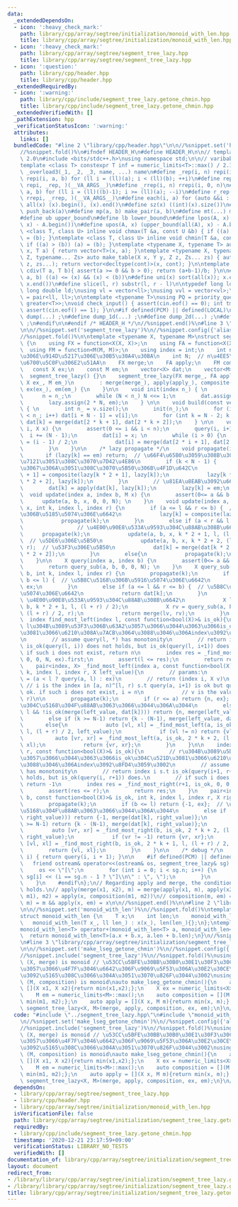 ```yaml
---
data:
  _extendedDependsOn:
  - icon: ':heavy_check_mark:'
    path: library/cpp/array/segtree/initialization/monoid_with_len.hpp
    title: library/cpp/array/segtree/initialization/monoid_with_len.hpp
  - icon: ':heavy_check_mark:'
    path: library/cpp/array/segtree/segment_tree_lazy.hpp
    title: library/cpp/array/segtree/segment_tree_lazy.hpp
  - icon: ':question:'
    path: library/cpp/header.hpp
    title: library/cpp/header.hpp
  _extendedRequiredBy:
  - icon: ':warning:'
    path: library/cpp/include/segment_tree_lazy.getone_chmin.hpp
    title: library/cpp/include/segment_tree_lazy.getone_chmin.hpp
  _extendedVerifiedWith: []
  _pathExtension: hpp
  _verificationStatusIcon: ':warning:'
  attributes:
    links: []
  bundledCode: "#line 2 \"library/cpp/header.hpp\"\n\n//%snippet.set('header')%\n\
    //%snippet.fold()%\n#ifndef HEADER_H\n#define HEADER_H\n\n// template version\
    \ 2.0\n#include <bits/stdc++.h>\nusing namespace std;\n\n// varibable settings\n\
    template <class T> constexpr T inf = numeric_limits<T>::max() / 2.1;\n\n#define\
    \ _overload3(_1, _2, _3, name, ...) name\n#define _rep(i, n) repi(i, 0, n)\n#define\
    \ repi(i, a, b) for (ll i = (ll)(a); i < (ll)(b); ++i)\n#define rep(...) _overload3(__VA_ARGS__,\
    \ repi, _rep, )(__VA_ARGS__)\n#define _rrep(i, n) rrepi(i, 0, n)\n#define rrepi(i,\
    \ a, b) for (ll i = (ll)((b)-1); i >= (ll)(a); --i)\n#define r_rep(...) _overload3(__VA_ARGS__,\
    \ rrepi, _rrep, )(__VA_ARGS__)\n#define each(i, a) for (auto &&i : a)\n#define\
    \ all(x) (x).begin(), (x).end()\n#define sz(x) ((int)(x).size())\n#define pb(a)\
    \ push_back(a)\n#define mp(a, b) make_pair(a, b)\n#define mt(...) make_tuple(__VA_ARGS__)\n\
    #define ub upper_bound\n#define lb lower_bound\n#define lpos(A, x) (lower_bound(all(A),\
    \ x) - A.begin())\n#define upos(A, x) (upper_bound(all(A), x) - A.begin())\ntemplate\
    \ <class T, class U> inline void chmax(T &a, const U &b) { if ((a) < (b)) (a)\
    \ = (b); }\ntemplate <class T, class U> inline void chmin(T &a, const U &b) {\
    \ if ((a) > (b)) (a) = (b); }\ntemplate <typename X, typename T> auto make_table(X\
    \ x, T a) { return vector<T>(x, a); }\ntemplate <typename X, typename Y, typename\
    \ Z, typename... Zs> auto make_table(X x, Y y, Z z, Zs... zs) { auto cont = make_table(y,\
    \ z, zs...); return vector<decltype(cont)>(x, cont); }\n\ntemplate <class T> T\
    \ cdiv(T a, T b){ assert(a >= 0 && b > 0); return (a+b-1)/b; }\n\n#define is_in(x,\
    \ a, b) ((a) <= (x) && (x) < (b))\n#define uni(x) sort(all(x)); x.erase(unique(all(x)),\
    \ x.end())\n#define slice(l, r) substr(l, r - l)\n\ntypedef long long ll;\ntypedef\
    \ long double ld;\nusing vl = vector<ll>;\nusing vvl = vector<vl>;\nusing pll\
    \ = pair<ll, ll>;\n\ntemplate <typename T>\nusing PQ = priority_queue<T, vector<T>,\
    \ greater<T>>;\nvoid check_input() { assert(cin.eof() == 0); int tmp; cin >> tmp;\
    \ assert(cin.eof() == 1); }\n\n#if defined(PCM) || defined(LOCAL)\n#else\n#define\
    \ dump(...) ;\n#define dump_1d(...) ;\n#define dump_2d(...) ;\n#define cerrendl\
    \ ;\n#endif\n\n#endif /* HEADER_H */\n//%snippet.end()%\n#line 3 \"library/cpp/array/segtree/segment_tree_lazy.hpp\"\
    \n\n//%snippet.set('segment_tree_lazy')%\n//%snippet.config({'alias':'lazy'})%\n\
    //%snippet.fold()%\n\ntemplate <typename X, typename M>\nstruct segment_tree_lazy\
    \ {\n    using FX = function<X(X, X)>;\n    using FA = function<X(X, M)>;\n  \
    \  using FM = function<M(M, M)>;\n    using index = int;\n    int n;  // \u5143\
    \u306E\u914D\u5217\u306E\u30B5\u30A4\u30BA\n    int N;  // n\u4EE5\u4E0A\u306E\
    \u6700\u5C0F\u306E2\u51AA\n    FX merge;\n    FA apply;\n    FM composite;\n \
    \   const X ex;\n    const M em;\n    vector<X> dat;\n    vector<M> lazy;\n  \
    \  segment_tree_lazy() {}\n    segment_tree_lazy(FX merge_, FA apply_, FM composite_,\
    \ X ex_, M em_)\n        : merge(merge_), apply(apply_), composite(composite_),\
    \ ex(ex_), em(em_) {\n    }\n\n    void init(index n_) { \n        N = 1;\n  \
    \      n = n_;\n        while (N < n_) N <<= 1;\n        dat.assign(2 * N, ex);\n\
    \        lazy.assign(2 * N, em);\n    } \n\n    void build(const vector<X> &v)\
    \ { \n        int n_ = v.size();\n        init(n_);\n        for (int i = 0; i\
    \ < n_; i++) dat[i + N - 1] = v[i];\n        for (int k = N - 2; k >= 0; k--)\
    \ dat[k] = merge(dat[2 * k + 1], dat[2 * k + 2]);\n    } \n\n    void set(index\
    \ i, X x) {\n        assert(0 <= i && i < n);\n        query(i, i+1);\n      \
    \  i += (N - 1);\n        dat[i] = x; \n        while (i > 0) {\n            i\
    \ = (i - 1) / 2;\n            dat[i] = merge(dat[2 * i + 1], dat[2 * i + 2]);\n\
    \        }\n    }\n\n    /* lazy propagate */\n    void propagate(int k) {\n \
    \       if (lazy[k] == em) return;  // \u66F4\u65B0\u3059\u308B\u3082\u306E\u304C\
    \u7121\u3051\u308C\u3070\u7D42\u4E86\n        if (k < N - 1) {            // \u8449\
    \u3067\u306A\u3051\u308C\u3070\u5B50\u306B\u4F1D\u642C\n            lazy[k * 2\
    \ + 1] = composite(lazy[k * 2 + 1], lazy[k]);\n            lazy[k * 2 + 2] = composite(lazy[k\
    \ * 2 + 2], lazy[k]);\n        }\n        // \u81EA\u8EAB\u3092\u66F4\u65B0\n\
    \        dat[k] = apply(dat[k], lazy[k]);\n        lazy[k] = em;\n    }\n\n  \
    \  void update(index a, index b, M x) {\n        assert(0<= a && b <= n);\n  \
    \      update(a, b, x, 0, 0, N); \n    }\n    void update(index a, index b, M\
    \ x, int k, index l, index r) {\n        if (a <= l && r <= b) {  // \u5B8C\u5168\
    \u306B\u5185\u5074\u306E\u6642\n            lazy[k] = composite(lazy[k], x);\n\
    \            propagate(k);\n        }\n        else if (a < r && l < b) {    \
    \                 // \u4E00\u90E8\u533A\u9593\u304C\u88AB\u308B\u6642\n      \
    \      propagate(k);\n            update(a, b, x, k * 2 + 1, l, (l + r) / 2);\
    \  // \u5DE6\u306E\u5B50\n            update(a, b, x, k * 2 + 2, (l + r) / 2,\
    \ r);  // \u53F3\u306E\u5B50\n            dat[k] = merge(dat[k * 2 + 1], dat[k\
    \ * 2 + 2]);\n        }\n        else{\n            propagate(k);\n        }\n\
    \    }\n\n    X query(index a, index b) {\n        assert(0<= a && b <= n);\n\
    \        return query_sub(a, b, 0, 0, N); \n    }\n    X query_sub(index a, index\
    \ b, int k, index l, index r) {\n        propagate(k);\n        if (r <= a ||\
    \ b <= l) {  // \u5B8C\u5168\u306B\u5916\u5074\u306E\u6642\n            return\
    \ ex;\n        }\n        else if (a <= l && r <= b) {  // \u5B8C\u5168\u306B\u5185\
    \u5074\u306E\u6642\n            return dat[k];\n        }\n        else {  //\
    \ \u4E00\u90E8\u533A\u9593\u304C\u88AB\u308B\u6642\n            X lv = query_sub(a,\
    \ b, k * 2 + 1, l, (l + r) / 2);\n            X rv = query_sub(a, b, k * 2 + 2,\
    \ (l + r) / 2, r);\n            return merge(lv, rv);\n        }\n    }\n\n  \
    \  index find_most_left(index l, const function<bool(X)>& is_ok){\n        //\
    \ l\u304B\u3089\u53F3\u306B\u63A2\u3057\u3066\u3044\u3063\u3066is_ok\u304C\u521D\
    \u3081\u3066\u6210\u308A\u7ACB\u3064\u3088\u3046\u306Aindex\u3092\u8FD4\u3059\u3002\
    \n        // assume query(l, *) has monotonity\n        // return index i s.t\
    \ is_ok(query(l, i)) does not holds, but is_ok(query(l, i+1)) does.\n        //\
    \ if such i does not exist, return n\n        index res = _find_most_left(l, is_ok,\
    \ 0, 0, N, ex).first;\n        assert(l <= res);\n        return res;\n    }\n\
    \    pair<index, X> _find_most_left(index a, const function<bool(X)>& is_ok, int\
    \ k, index l, index r, X left_value){\n        // params:\n            // left_value\
    \ = (a < l ? query(a, l) : ex)\n        // return (index i, X v)\n           \
    \ // i is the index in [a, n)^[l, r) s.t query(a, i+1) is ok but query(a, i) isn't\
    \ ok. if such i does not exist, i = n\n            // v is the value s.t query(a,\
    \ r)\n\n        propagate(k);\n        if (r <= a) return {n, ex};  // \u533A\u9593\
    \u304C\u5168\u304F\u88AB\u3063\u3066\u3044\u306A\u3044\n        else if (a <=\
    \ l && !is_ok(merge(left_value, dat[k]))) return {n, merge(left_value, dat[k])};\n\
    \        else if (k >= N-1) return {k - (N-1), merge(left_value, dat[k])};\n \
    \       else{\n            auto [vl, xl] = _find_most_left(a, is_ok, 2 * k + 1,\
    \ l, (l + r) / 2, left_value);\n            if (vl != n) return {vl, xl};\n  \
    \          auto [vr, xr] = _find_most_left(a, is_ok, 2 * k + 2, (l + r) / 2, r,\
    \ xl);\n            return {vr, xr};\n        }\n    }\n\n    index find_most_right(index\
    \ r, const function<bool(X)>& is_ok){\n        // r\u304B\u3089\u5DE6\u306B\u63A2\
    \u3057\u3066\u3044\u3063\u3066is_ok\u304C\u521D\u3081\u3066\u6210\u308A\u7ACB\u3064\
    \u3088\u3046\u306Aindex\u3092\u8FD4\u3059\u3002\n        // assume query(*, r)\
    \ has monotonity\n        // return index i s.t is_ok(query(i+1, r+1)) does not\
    \ holds, but is_ok(query(i, r+1)) does.\n        // if such i does not exist,\
    \ return -1\n        index res = _find_most_right(r+1, is_ok, 0, 0, N, ex).first;\n\
    \        assert(res <= r);\n        return res;\n    }\n    pair<index, X> _find_most_right(index\
    \ b, const function<bool(X)>& is_ok, int k, index l, index r, X right_value){\n\
    \        propagate(k);\n        if (b <= l) return {-1, ex};  // \u533A\u9593\u304C\
    \u5168\u304F\u88AB\u3063\u3066\u3044\u306A\u3044\n        else if (r <= b && !is_ok(merge(dat[k],\
    \ right_value))) return {-1, merge(dat[k], right_value)};\n        else if (k\
    \ >= N-1) return {k - (N-1), merge(dat[k], right_value)};\n        else{\n   \
    \         auto [vr, xr] = _find_most_right(b, is_ok, 2 * k + 2, (l + r) / 2, r,\
    \ right_value);\n            if (vr != -1) return {vr, xr};\n            auto\
    \ [vl, xl] = _find_most_right(b, is_ok, 2 * k + 1, l, (l + r) / 2, xr);\n    \
    \        return {vl, xl};\n        }\n    }\n\n    /* debug */\n    inline X operator[](int\
    \ i) { return query(i, i + 1); }\n\n    #if defined(PCM) || defined(LOCAL)\n \
    \   friend ostream& operator<<(ostream& os, segment_tree_lazy& sg) {  //\n   \
    \     os << \"[\";\n        for (int i = 0; i < sg.n; i++) {\n            os <<\
    \ sg[i] << (i == sg.n - 1 ? \"]\\n\" : \", \");\n        }\n        return os;\n\
    \    }\n    #endif\n};\n// Regarding apply and merge, the conditions below should\
    \ holds.\n// apply(merge(x1, x2), m) = merge(apply(x1, m), apply(x2, m))\n// apply(apply(x,\
    \ m1), m2) = apply(x, composition(m1, m2))\n// composition(m, em) = m && composition(em,\
    \ m) = m && apply(x, em) = x\n\n//%snippet.end()%\n\n#line 2 \"library/cpp/array/segtree/initialization/monoid_with_len.hpp\"\
    \n\n//%snippet.set('monoid_with_len')%\n//%snippet.fold()%\ntemplate<class T>\n\
    struct monoid_with_len {\n    T x;\n    int len;\n    monoid_with_len(){};\n \
    \   monoid_with_len(T x_, ll len_) : x(x_), len(len_){};\n};\ntemplate<class T>\n\
    monoid_with_len<T> operator+(monoid_with_len<T> a, monoid_with_len<T> b){\n  \
    \  return monoid_with_len<T>(a.x + b.x, a.len + b.len);\n}\n//%snippet.end()%\n\
    \n#line 3 \"library/cpp/array/segtree/initialization/segment_tree_lazy.getone_chmin.hpp\"\
    \n\n//%snippet.set('make_lseg_getone_chmin')%\n//%snippet.config({'alias':'getone_chmin'})%\n\
    //%snippet.include('segment_tree_lazy')%\n//%snippet.fold()%\nusing X = ll; //\
    \ (X, merge) is monoid // \u53CC\u5BFE\u30BB\u30B0\u30E1\u30F3\u30C8\u6728\u3068\
    \u3057\u3066\u4F7F\u3046\u6642\u306F\u9069\u5F53\u306A\u30E2\u30CE\u30A4\u30C9\
    \u3092\u5165\u308C\u3066\u304A\u3051\u3070\u826F\u3044\u3002\nusing M = ll; //\
    \ (M, composition) is monoid\nauto make_lseg_getone_chmin(){\n    auto merge =\
    \ [](X x1, X x2){return min(x1,x2);};\n    X ex = numeric_limits<X>::max();\n\
    \    M em = numeric_limits<M>::max();\n    auto composition = [](M m1, M m2){return\
    \ min(m1, m2);};\n    auto apply = [](X x, M m){return min(x, m);};\n    return\
    \ segment_tree_lazy<X, M>(merge, apply, composition, ex, em);\n}\n//%snippet.end()%\n"
  code: "#include \"../segment_tree_lazy.hpp\"\n#include \"monoid_with_len.hpp\"\n\
    \n//%snippet.set('make_lseg_getone_chmin')%\n//%snippet.config({'alias':'getone_chmin'})%\n\
    //%snippet.include('segment_tree_lazy')%\n//%snippet.fold()%\nusing X = ll; //\
    \ (X, merge) is monoid // \u53CC\u5BFE\u30BB\u30B0\u30E1\u30F3\u30C8\u6728\u3068\
    \u3057\u3066\u4F7F\u3046\u6642\u306F\u9069\u5F53\u306A\u30E2\u30CE\u30A4\u30C9\
    \u3092\u5165\u308C\u3066\u304A\u3051\u3070\u826F\u3044\u3002\nusing M = ll; //\
    \ (M, composition) is monoid\nauto make_lseg_getone_chmin(){\n    auto merge =\
    \ [](X x1, X x2){return min(x1,x2);};\n    X ex = numeric_limits<X>::max();\n\
    \    M em = numeric_limits<M>::max();\n    auto composition = [](M m1, M m2){return\
    \ min(m1, m2);};\n    auto apply = [](X x, M m){return min(x, m);};\n    return\
    \ segment_tree_lazy<X, M>(merge, apply, composition, ex, em);\n}\n//%snippet.end()%\n"
  dependsOn:
  - library/cpp/array/segtree/segment_tree_lazy.hpp
  - library/cpp/header.hpp
  - library/cpp/array/segtree/initialization/monoid_with_len.hpp
  isVerificationFile: false
  path: library/cpp/array/segtree/initialization/segment_tree_lazy.getone_chmin.hpp
  requiredBy:
  - library/cpp/include/segment_tree_lazy.getone_chmin.hpp
  timestamp: '2020-12-21 23:17:59+09:00'
  verificationStatus: LIBRARY_NO_TESTS
  verifiedWith: []
documentation_of: library/cpp/array/segtree/initialization/segment_tree_lazy.getone_chmin.hpp
layout: document
redirect_from:
- /library/library/cpp/array/segtree/initialization/segment_tree_lazy.getone_chmin.hpp
- /library/library/cpp/array/segtree/initialization/segment_tree_lazy.getone_chmin.hpp.html
title: library/cpp/array/segtree/initialization/segment_tree_lazy.getone_chmin.hpp
---
```

